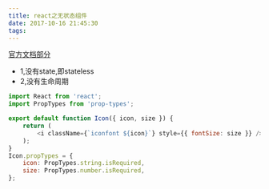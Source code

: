 ```yaml
---
title: react之无状态组件
date: 2017-10-16 21:45:30
tags:
---
```

[官方文档部分](https://reactjs.org/docs/context.html#referencing-context-in-stateless-functional-components)
- 1,没有state,即stateless
- 2,没有生命周期
```js
import React from 'react';
import PropTypes from 'prop-types';

export default function Icon({ icon, size }) {
    return (
        <i className={`iconfont ${icon}`} style={{ fontSize: size }} />
    );
}
Icon.propTypes = {
    icon: PropTypes.string.isRequired,
    size: PropTypes.number.isRequired,
};
```